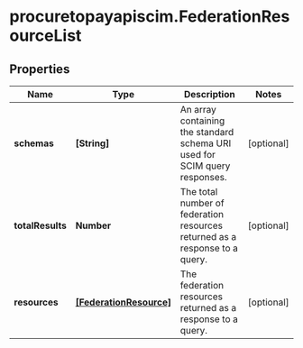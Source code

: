 # procuretopayapiscim.FederationResourceList

## Properties

Name | Type | Description | Notes
------------ | ------------- | ------------- | -------------
**schemas** | **[String]** | An array containing the standard schema URI used for SCIM query responses. | [optional] 
**totalResults** | **Number** | The total number of federation resources returned as a response to a query. | [optional] 
**resources** | [**[FederationResource]**](FederationResource.md) | The federation resources returned as a response to a query. | [optional] 


